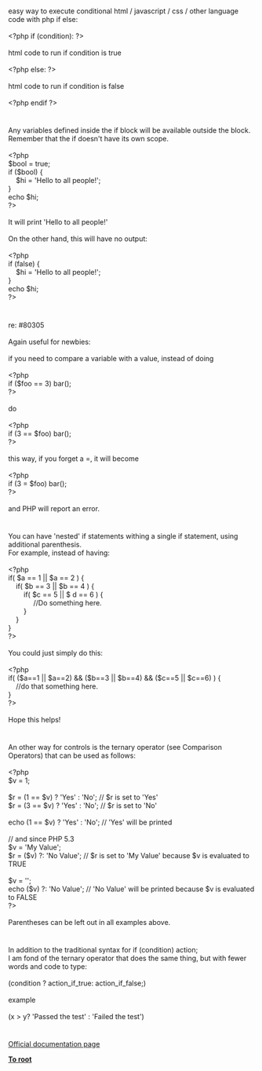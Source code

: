 # 




<div class="phpcode"><span class="html">
easy way to execute conditional html / javascript / css / other language code with php if else:<br><br><span class="default">&lt;?php </span><span class="keyword">if (</span><span class="default">condition</span><span class="keyword">): </span><span class="default">?&gt;<br></span><br>html code to run if condition is true<br><br><span class="default">&lt;?php </span><span class="keyword">else: </span><span class="default">?&gt;<br></span><br>html code to run if condition is false<br><br><span class="default">&lt;?php </span><span class="keyword">endif </span><span class="default">?&gt;</span>
</span>
</div>
  

#


<div class="phpcode"><span class="html">
Any variables defined inside the if block will be available outside the block. Remember that the if doesn&apos;t have its own scope.<br><br><span class="default">&lt;?php<br>$bool </span><span class="keyword">= </span><span class="default">true</span><span class="keyword">;<br>if (</span><span class="default">$bool</span><span class="keyword">) {<br>&#xA0; &#xA0; </span><span class="default">$hi </span><span class="keyword">= </span><span class="string">&apos;Hello to all people!&apos;</span><span class="keyword">;<br>}<br>echo </span><span class="default">$hi</span><span class="keyword">;<br></span><span class="default">?&gt;<br></span><br>It will print &apos;Hello to all people!&apos;<br><br>On the other hand, this will have no output:<br><br><span class="default">&lt;?php<br></span><span class="keyword">if (</span><span class="default">false</span><span class="keyword">) {<br>&#xA0; &#xA0; </span><span class="default">$hi </span><span class="keyword">= </span><span class="string">&apos;Hello to all people!&apos;</span><span class="keyword">;<br>}<br>echo </span><span class="default">$hi</span><span class="keyword">;<br></span><span class="default">?&gt;</span>
</span>
</div>
  

#


<div class="phpcode"><span class="html">
re: #80305<br><br>Again useful for newbies:<br><br>if you need to compare a variable with a value, instead of doing<br><br><span class="default">&lt;?php<br></span><span class="keyword">if (</span><span class="default">$foo </span><span class="keyword">== </span><span class="default">3</span><span class="keyword">) </span><span class="default">bar</span><span class="keyword">();<br></span><span class="default">?&gt;<br></span><br>do<br><br><span class="default">&lt;?php<br></span><span class="keyword">if (</span><span class="default">3 </span><span class="keyword">== </span><span class="default">$foo</span><span class="keyword">) </span><span class="default">bar</span><span class="keyword">();<br></span><span class="default">?&gt;<br></span><br>this way, if you forget a =, it will become<br><br><span class="default">&lt;?php<br></span><span class="keyword">if (</span><span class="default">3 </span><span class="keyword">= </span><span class="default">$foo</span><span class="keyword">) </span><span class="default">bar</span><span class="keyword">();<br></span><span class="default">?&gt;<br></span><br>and PHP will report an error.</span>
</div>
  

#


<div class="phpcode"><span class="html">
You can have &apos;nested&apos; if statements withing a single if statement, using additional parenthesis.
<br>For example, instead of having:
<br>
<br><span class="default">&lt;?php
<br></span><span class="keyword">if( </span><span class="default">$a </span><span class="keyword">== </span><span class="default">1 </span><span class="keyword">|| </span><span class="default">$a </span><span class="keyword">== </span><span class="default">2 </span><span class="keyword">) {
<br>&#xA0; &#xA0; if( </span><span class="default">$b </span><span class="keyword">== </span><span class="default">3 </span><span class="keyword">|| </span><span class="default">$b </span><span class="keyword">== </span><span class="default">4 </span><span class="keyword">) {
<br>&#xA0; &#xA0; &#xA0; &#xA0; if( </span><span class="default">$c </span><span class="keyword">== </span><span class="default">5 </span><span class="keyword">|| $ </span><span class="default">d </span><span class="keyword">== </span><span class="default">6 </span><span class="keyword">) {
<br>&#xA0; &#xA0; &#xA0; &#xA0; &#xA0; &#xA0;&#xA0; </span><span class="comment">//Do something here.
<br>&#xA0; &#xA0; &#xA0; &#xA0; </span><span class="keyword">}
<br>&#xA0; &#xA0; }
<br>}
<br></span><span class="default">?&gt;
<br></span>
<br>You could just simply do this:
<br>
<br><span class="default">&lt;?php
<br></span><span class="keyword">if( (</span><span class="default">$a</span><span class="keyword">==</span><span class="default">1 </span><span class="keyword">|| </span><span class="default">$a</span><span class="keyword">==</span><span class="default">2</span><span class="keyword">) &amp;&amp; (</span><span class="default">$b</span><span class="keyword">==</span><span class="default">3 </span><span class="keyword">|| </span><span class="default">$b</span><span class="keyword">==</span><span class="default">4</span><span class="keyword">) &amp;&amp; (</span><span class="default">$c</span><span class="keyword">==</span><span class="default">5 </span><span class="keyword">|| </span><span class="default">$c</span><span class="keyword">==</span><span class="default">6</span><span class="keyword">) ) {
<br>&#xA0; &#xA0; </span><span class="comment">//do that something here.
<br></span><span class="keyword">}
<br></span><span class="default">?&gt;
<br></span>
<br>Hope this helps!</span>
</div>
  

#


<div class="phpcode"><span class="html">
An other way for controls is the ternary operator (see Comparison Operators) that can be used as follows:<br><br><span class="default">&lt;?php<br>$v </span><span class="keyword">= </span><span class="default">1</span><span class="keyword">;<br><br></span><span class="default">$r </span><span class="keyword">= (</span><span class="default">1 </span><span class="keyword">== </span><span class="default">$v</span><span class="keyword">) ? </span><span class="string">&apos;Yes&apos; </span><span class="keyword">: </span><span class="string">&apos;No&apos;</span><span class="keyword">; </span><span class="comment">// $r is set to &apos;Yes&apos;<br></span><span class="default">$r </span><span class="keyword">= (</span><span class="default">3 </span><span class="keyword">== </span><span class="default">$v</span><span class="keyword">) ? </span><span class="string">&apos;Yes&apos; </span><span class="keyword">: </span><span class="string">&apos;No&apos;</span><span class="keyword">; </span><span class="comment">// $r is set to &apos;No&apos;<br><br></span><span class="keyword">echo (</span><span class="default">1 </span><span class="keyword">== </span><span class="default">$v</span><span class="keyword">) ? </span><span class="string">&apos;Yes&apos; </span><span class="keyword">: </span><span class="string">&apos;No&apos;</span><span class="keyword">; </span><span class="comment">// &apos;Yes&apos; will be printed<br><br>// and since PHP 5.3<br></span><span class="default">$v </span><span class="keyword">= </span><span class="string">&apos;My Value&apos;</span><span class="keyword">;<br></span><span class="default">$r </span><span class="keyword">= (</span><span class="default">$v</span><span class="keyword">) ?: </span><span class="string">&apos;No Value&apos;</span><span class="keyword">; </span><span class="comment">// $r is set to &apos;My Value&apos; because $v is evaluated to TRUE<br><br></span><span class="default">$v </span><span class="keyword">= </span><span class="string">&apos;&apos;</span><span class="keyword">;<br>echo (</span><span class="default">$v</span><span class="keyword">) ?: </span><span class="string">&apos;No Value&apos;</span><span class="keyword">; </span><span class="comment">// &apos;No Value&apos; will be printed because $v is evaluated to FALSE<br></span><span class="default">?&gt;<br></span><br>Parentheses can be left out in all examples above.</span>
</div>
  

#


<div class="phpcode"><span class="html">
In addition to the traditional syntax for if (condition) action;<br>I am fond of the ternary operator that does the same thing, but with fewer words and code to type:<br><br>(condition ? action_if_true: action_if_false;)<br><br>example<br><br>(x &gt; y? &apos;Passed the test&apos; : &apos;Failed the test&apos;)</span>
</div>
  

#

[Official documentation page](https://www.php.net/manual/en/control-structures.if.php)

**[To root](/)**